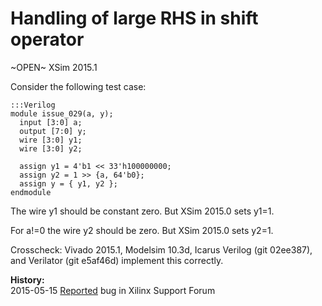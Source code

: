 
Handling of large RHS in shift operator
=======================================

~OPEN~ XSim 2015.1

Consider the following test case:

    :::Verilog
    module issue_029(a, y);
      input [3:0] a;
      output [7:0] y;
      wire [3:0] y1;
      wire [3:0] y2;

      assign y1 = 4'b1 << 33'h100000000;
      assign y2 = 1 >> {a, 64'b0};
      assign y = { y1, y2 };
    endmodule

The wire y1 should be constant zero. But XSim 2015.0 sets y1=1.

For a!=0 the wire y2 should be zero. But XSim 2015.0 sets y2=1.

Crosscheck: Vivado 2015.1, Modelsim 10.3d, Icarus Verilog (git 02ee387), and
Verilator (git e5af46d) implement this correctly.

**History:**  
2015-05-15 [Reported](http://forums.xilinx.com/t5/Simulation-and-Verification/Old-and-new-XSim-bug-reports/td-p/602984) bug in Xilinx Support Forum  
